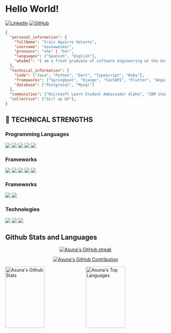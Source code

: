 # Hello World!
[![Linkedin](https://img.shields.io/badge/-IraisAguirreValente-blue?style=flat-square&logo=Linkedin&logoColor=white&link=https://www.linkedin.com/in/thaianebraga/)](https://www.linkedin.com/in/irais-aguirre-valente/)
[![GitHub](https://img.shields.io/github/followers/Asunawesker?label=follow&style=social)](https://github.com/Asunawesker)
```json
{
  "personal_information": {
    "fullName": "Irais Aguirre Valente",
    "username": "asunawesker",
    "pronouns": "she" | "her",
    "languages": ["Spanish", "English"], 
    "whoAmI": "I am a fresh graduate of software engineering at the Universidad Veracruzana"
  },  
  "technical_information": {
    "code": ["Java", "Python", "Dart", "TypeScript", "Ruby"],
    "frameworks": ["Springboot", "Django", "FastAPI", "Flutter", "Angular", "Ruby on Rails"],
    "database": ["Postgresql", "Mysql"]
  },  
  "communities": ["Microsoft Learn Student Ambassador Alpha", "IBM Student Advocate"],
  "collective": ["Girl up UV"],  
}
```

## 🔧 TECHNICAL STRENGTHS

### Programming Languages

![](https://img.shields.io/badge/TypeScript-007ACC?style=for-the-badge&logo=typescript&logoColor=white)
![](https://img.shields.io/badge/ruby-white?style=for-the-badge&logo=ruby&logoColor=red)
![](https://img.shields.io/badge/Java-ED8B00?style=for-the-badge&logo=Java&logoColor=white)
![](https://img.shields.io/badge/Python-3776AB?style=for-the-badge&logo=python&logoColor=white)
![](https://img.shields.io/badge/dart-white?style=for-the-badge&logo=dart&logoColor=blue)

### Frameworks

![](https://img.shields.io/badge/Ruby_on_Rails-CC0000?style=for-the-badge&logo=ruby-on-rails&logoColor=white)
![](https://img.shields.io/badge/spring%20boot-white?style=for-the-badge&logo=spring)
![](https://img.shields.io/badge/fastapi-green?style=for-the-badge&logo=fastapi&logoColor=white)
![](https://img.shields.io/badge/Angular-DD0031?style=for-the-badge&logo=angular&logoColor=white)
![](https://img.shields.io/badge/flutter-blue?style=for-the-badge&logo=flutter)

### Frameworks
![](https://img.shields.io/badge/MySQL-orange?style=for-the-badge&logo=mysql&logoColor=white)
![](https://img.shields.io/badge/PostgreSQL-316192?style=for-the-badge&logo=postgresql&logoColor=white)

### Technologies
![](https://img.shields.io/badge/git-white?style=for-the-badge&logo=git&logoColor=orange)
![](https://img.shields.io/badge/linux-black?style=for-the-badge&logo=linux&logoColor=white)
![](https://img.shields.io/badge/docker-white?style=for-the-badge&logo=docker&logoColor=blue)

## Github Stats and Languages

<p align="center">
  <a href="https://github.com/asunawesker">
    <img src="https://github-readme-streak-stats.herokuapp.com/?user=asunawesker&theme=radical&border=7F3FBF&background=0D1117" alt="Asuna's GitHub streak"/>
  </a>
</p>

<p align="center">
  <a href="https://github.com/asunawesker">
    <img src="https://github-profile-summary-cards.vercel.app/api/cards/profile-details?username=asunawesker&theme=radical" alt="Asuna's GitHub Contribution"/>
  </a>
</p>

<a> 
    <a href="https://github.com/asunawesker"><img alt="Asuna's Github Stats" src="https://denvercoder1-github-readme-stats.vercel.app/api?username=asunawesker&show_icons=true&count_private=true&theme=react&border_color=7F3FBF&bg_color=0D1117&title_color=F85D7F&icon_color=F8D866" height="192px" width="49.5%"/></a>
  <a href="https://github.com/asunawesker"><img alt="Asuna's Top Languages" src="https://denvercoder1-github-readme-stats.vercel.app/api/top-langs/?username=asunawesker&langs_count=8&layout=compact&theme=react&border_color=7F3FBF&bg_color=0D1117&title_color=F85D7F&icon_color=F8D866" height="192px" width="49.5%"/></a>
  <br/>
</a>

